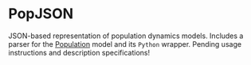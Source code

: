 # PopJSON

JSON-based representation of population dynamics models. Includes a parser for the [Population](https://github.com/kerguler/Population) model and its `Python` wrapper. Pending usage instructions and description specifications!
